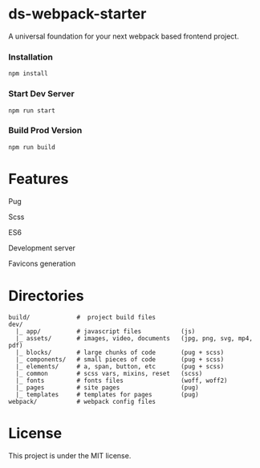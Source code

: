 # ds-webpack-starter

A universal foundation for your next webpack based frontend project.

### Installation

```
npm install
```

### Start Dev Server

```
npm run start
```

### Build Prod Version

```
npm run build
```
# Features

Pug

Scss

ES6

Development server

Favicons generation

# Directories

```
build/             #  project build files
dev/
  |_ app/          # javascript files           (js)
  |_ assets/       # images, video, documents   (jpg, png, svg, mp4, pdf)
  |_ blocks/       # large chunks of code       (pug + scss)
  |_ components/   # small pieces of code       (pug + scss)
  |_ elements/     # a, span, button, etc       (pug + scss)
  |_ common        # scss vars, mixins, reset   (scss)
  |_ fonts         # fonts files                (woff, woff2)
  |_ pages         # site pages                 (pug)
  |_ templates     # templates for pages        (pug)
webpack/           # webpack config files

```

# License

This project is under the MIT license.
